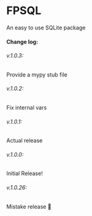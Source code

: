 # FPSQL
An easy to use SQLite package
#### Change log:
###### v.1.0.3:
Provide a mypy stub file
###### v.1.0.2:
Fix internal vars
###### v.1.0.1:
Actual release
###### v.1.0.0:
Initial Release!
###### v.1.0.26:
Mistake release :facepalm: